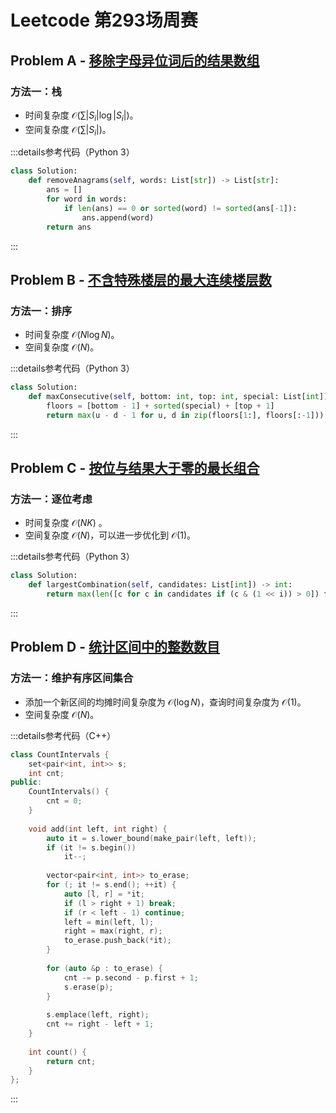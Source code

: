 # Leetcode 第293场周赛

## Problem A - [移除字母异位词后的结果数组](https://leetcode.cn/problems/find-resultant-array-after-removing-anagrams/)

### 方法一：栈

- 时间复杂度 $\mathcal{O}(\sum|S_i|\log|S_i|)$。
- 空间复杂度 $\mathcal{O}(\sum |S_i|)$。

:::details参考代码（Python 3）

```python
class Solution:
    def removeAnagrams(self, words: List[str]) -> List[str]:
        ans = []
        for word in words:
            if len(ans) == 0 or sorted(word) != sorted(ans[-1]):
                ans.append(word)
        return ans
```

:::

## Problem B - [不含特殊楼层的最大连续楼层数](https://leetcode.cn/problems/maximum-consecutive-floors-without-special-floors/)

### 方法一：排序

- 时间复杂度 $\mathcal{O}(N\log N)$。
- 空间复杂度 $\mathcal{O}(N)$。

:::details参考代码（Python 3）

```python
class Solution:
    def maxConsecutive(self, bottom: int, top: int, special: List[int]) -> int:
        floors = [bottom - 1] + sorted(special) + [top + 1]
        return max(u - d - 1 for u, d in zip(floors[1:], floors[:-1]))
```

:::

## Problem C - [按位与结果大于零的最长组合](https://leetcode.cn/problems/largest-combination-with-bitwise-and-greater-than-zero/)

### 方法一：逐位考虑

- 时间复杂度 $\mathcal{O}(NK)$ 。
- 空间复杂度 $\mathcal{O}(N)$，可以进一步优化到 $\mathcal{O}(1)$。

:::details参考代码（Python 3）

```python
class Solution:
    def largestCombination(self, candidates: List[int]) -> int:
        return max(len([c for c in candidates if (c & (1 << i)) > 0]) for i in range(30))
```

:::

## Problem D - [统计区间中的整数数目](https://leetcode.cn/problems/count-integers-in-intervals/)

### 方法一：维护有序区间集合

- 添加一个新区间的均摊时间复杂度为 $\mathcal{O}(\log N)$，查询时间复杂度为 $\mathcal{O}(1)$。
- 空间复杂度 $\mathcal{O}(N)$。

:::details参考代码（C++）

```cpp
class CountIntervals {
    set<pair<int, int>> s;
    int cnt;
public:
    CountIntervals() {
        cnt = 0;
    }
    
    void add(int left, int right) {
        auto it = s.lower_bound(make_pair(left, left));
        if (it != s.begin())
            it--;
        
        vector<pair<int, int>> to_erase;
        for (; it != s.end(); ++it) {
            auto [l, r] = *it;
            if (l > right + 1) break;
            if (r < left - 1) continue;
            left = min(left, l);
            right = max(right, r);
            to_erase.push_back(*it);
        }
        
        for (auto &p : to_erase) {
            cnt -= p.second - p.first + 1;
            s.erase(p);
        }
        
        s.emplace(left, right);
        cnt += right - left + 1;
    }
    
    int count() {
        return cnt;
    }
};
```

:::
